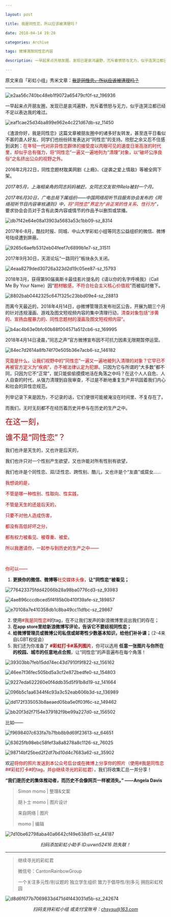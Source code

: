 ```yaml
---

layout: post

title: 我是同性恋，所以应该被清理吗？

date: 2018-04-14 19:20

categories: Archive

tags: 微博清除同性恋内容

description: 一早起来点开朋友圈，发现已是哀鸿遍野，充斥着愤怒与无力，似乎连哭泣都已经不足以表达我的难过。

---
```


原文来自「彩虹小组」秀米文章：~~[我是同性恋，所以应该被清理吗？](https://c.xiumi.us/board/v5/3m26B/84223517)~~

---

![e2aa56c740bc48eb1f9072a65479cf0f-sz_196936](https://i.imgur.com/oIoJI0S.gif)

一早起来点开朋友圈，发现已是哀鸿遍野，充斥着愤怒与无力，似乎连哭泣都已经不足以表达我的难过。

![eaf1cae25d34ba899e962e4c221d67db-sz_11450](https://i.imgur.com/zSS2bHI.jpg)

《渣浪你好，我是同性恋》这篇文章被朋友圈中的诸多好友转发，甚至连平日看似不甚的直人好友、同学们也纷纷转发表达对“同性恋”的支持。欣慰之余又忍不住感到讽刺：<font color="#bb0000">在年轻一代对非异性恋群体的接受度以肉眼可见的速度日渐高涨的时代里，却似乎总有强力，将“同性恋”一遍又一遍地列为“清理”对象，以“破坏公序良俗”之名挤出公众的视野之外。</font>

2016年2月22日，同性恋题材耽美网剧《上瘾》、《逆袭之爱上情敌》等被全网下架。

*2017年5月，上海相亲角的同志妈妈被赶，女同志交友软件Rela被封一个月。*

*2017年6月30日，广电总局下属组织——中国网络视听节目服务协会发布的《网络视听节目内容审核通则》中，<font color="#bb0000">将“同性恋”界定为“非正常的性关系、性行为</font>”，* 要求协会会员对于含有此类内容或情节的作品予以删剪或禁播。

![db7f42e64e08a13903a5683a53c1bb09-sz_8314](https://i.imgur.com/OPSTHKM.png)

2017年6-8月，酷拉时报、同城、中山大学彩虹小组等同志公益组织的微信、微博号陆续遭到屏蔽。

![9265c6aefb5312eb04feef7c6899b1e7-sz_31511](https://i.imgur.com/DTUZf6m.jpg)

2017年9月30日，天涯论坛“一路同行”板块永久关闭。

![4eaa8279ded30726a323d2d19c05ee87-sz_15793](https://i.imgur.com/J4m0q2V.png)

2018年3月，获得第90届奥斯卡最佳影片提名的《请以你的名字呼唤我》（Call Me By Your Name）因“<font color="#bb0000">题材敏感，不符合社会主义核心价值观</font>”而被临时撤下。

![8802bab0442325c647f325c23bbd09e4-sz_28813](https://i.imgur.com/rY6JqES.jpg)

而离今天最近的，2018年4月14日，@微博管理员发布社区公告，开展为期三个月的针对违规漫画、游戏及图文短视频内容的集中清理行动，<font color="#bb0000">清查对象包括“涉黄的、宣扬血腥暴力的、同性恋题材的漫画及图文短视频内容”。</font>

![b4ac4b63e0bfc60b88f004571a512cb6-sz_169995](https://i.imgur.com/ewjcov5.jpg)

2018年4月14日凌晨，”同志之声“官方微博宣布因不可抗力因素无限期暂停运营。

![84ec7d2614a8fb74f70e505b36e7acb6-sz_146182](https://i.imgur.com/TIqQbha.jpg)

<font color="#bb0000">究竟是什么，让我们视野中的“同性恋”一遍又一遍地被列入清理的对象？它早已不再被官方定义为“疾病”，亦不被法律认定为犯罪。</font>只因为它与所谓的“大多数”都不同，只因为它不“正常”，就只能偷偷摸摸地活在角落之中吗？在这个人人自危、人人自查的时代，从强力清理到自我审查，不过是不断地重复生产并巩固着我们内心和社会的异性恋规范。

列举记录下来是因为，不记录的话，它们便很可能被淹没在时间里、不复存在了。

而我们，无时无刻都不在经历着历史并参与在历史的生产之中。

<font size="5" color="#bb0000">在这一刻，</font>

<font size="5" color="#bb0000">谁不是“同性恋”？</font>

我们也许是天生的，又也许是后天的，

我们也许只对一个性别产生欲望，又也许能对所有性别有欲望，

我们也许是个同性恋、双/泛性恋、跨性别、酷儿，又也许是个“友直”或腐女……

<font color="#bb0000">我想说的是，</font>

<font color="#bb0000">不管是哪一种性别、性取向、性实践，</font>

<font color="#bb0000">不管是天生的还是后天的，</font>

<font color="#bb0000">只要不对他人造成伤害，</font>

<font color="#bb0000">都没有高低好坏之分，</font>

<font color="#bb0000">都有权力被看见、被尊重、被爱。</font>

<font color="#bb0000">所以我邀请你，一起参与到历史的生产之中——</font>

<br />

<font color="#bb0000">你可以——</font>
1. **更换你的微信、微博等**<font color="#bb0000">社交媒体头像</font>，**让”同性恋“被看见；**

![776423375fdd42066b28a98ba0776cd3-sz_93983](https://i.imgur.com/WRnDfbH.png)

![4ae896cccdbced5f4f85b0b410f39afe-sz_189857](https://i.imgur.com/37LLWHg.jpg)

![e70108a7e410358db1c8ba49cc11dfbc-sz_29867](https://i.imgur.com/k718wUV.png)

2. 使用<font color="#bb0000">#我是同性恋#</font>的tag，在不让我们发声的新浪微博里说出我们的存在；
3. **在app store里给新浪微博写评论，告诉它不要歧视同性恋；**
4. **给微博管理员或微博公司私信或邮寄性少数基本知识，给他们补补课；**（2-4来自LGBT权促会）
5. 我们还为你准备了 **<font color="#bb0000">#彩虹打卡#系列图片</font>**，你可以选用 **任意一张图片与你所在的校园、城市的任意地点合照**，让“同性恋”的声音遍布在每个角落！

![39303bb7feb15dd74ec43d7910f9f822-sz_156162](https://i.imgur.com/vzZJdGc.jpg)

![46ee7f36fec505bd5a3cf2e872bedfe0-sz_154803](https://i.imgur.com/msO7Xqe.jpg)

![9227eda622260e0f4ddb35d5f91b8d19-sz_141664](https://i.imgur.com/AjZ8yrA.jpg)

![096b5c1aa6344f4c93a3c52eab606b3d-sz_136989](https://i.imgur.com/omg9cFD.jpg)

![dd172f335053b8aeaed05ba5e0f03f6c-sz_149462](https://i.imgur.com/3YaFawr.jpg)

![bb20f3d2f7154e379182f9be99a227d0-sz_156502](https://i.imgur.com/Z3ke0Uc.jpg)

比如——

![f9698407c633fa7b7fbb8b9d69f23613-sz_64651](https://i.imgur.com/dDe35xN.jpg)

![63625fb98ebc58fef3a8a8278a8c1126-sz_76025](https://i.imgur.com/WJfuUuW.jpg)

![98714bf25bed2f2df7bd10d4c7683a62-sz_35902](https://i.imgur.com/qmX1N7l.jpg)

欢迎<font color="#bb0000">将你的照片发送到本公众号后台或在微博上分享你的照片（使用#我是同性恋##彩虹打卡#的tag，并@继续寻光的彩虹君）</font>，我们将收集汇总一并分享！

**“我们是历史的集体推动者，而历史不会像网页一样被消失。”
——Angela Davis**


> Simon momo \| 整理&文案
>
> 胡卜士 momo \| 图片设计
>
>来自网络 \| 图片
>
> momo \| 编辑

![7d10be62798aba40a6642cf49e638d11-sz_44187](https://i.imgur.com/hiUwtA7.jpg)
*<center>扫码添加彩虹小助手
ID:uvwn52416
防失联！</center>*

---

> 继续寻光的彩虹君
>
> 微信号：CantonRainbowGroup
>
> 一个关注多元性/别议题的
> 独立学生组织
> 致力于倡导性/别多元
> 拥抱彩虹校园

![d8d6f677b7069833d471d4f443031d5b-sz_242674](https://i.imgur.com/SmMpazQ.gif)
*<center>扫码支持彩虹小组
或支付宝账号：chsysu@163.com</center>*
